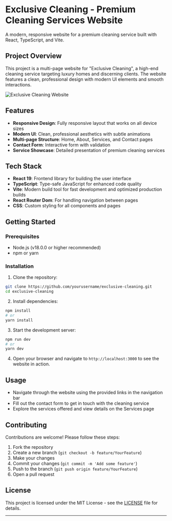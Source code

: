 # Exclusive Cleaning - Premium Cleaning Services Website

A modern, responsive website for a premium cleaning service built with React, TypeScript, and Vite.

## Project Overview

This project is a multi-page website for "Exclusive Cleaning", a high-end cleaning service targeting luxury homes and discerning clients. The website features a clean, professional design with modern UI elements and smooth interactions.

![Exclusive Cleaning Website](https://images.unsplash.com/photo-1527515637462-cff94eecc1ac?ixlib=rb-4.0.3&auto=format&fit=crop&w=800&q=80)

## Features

- **Responsive Design**: Fully responsive layout that works on all device sizes
- **Modern UI**: Clean, professional aesthetics with subtle animations
- **Multi-page Structure**: Home, About, Services, and Contact pages
- **Contact Form**: Interactive form with validation
- **Service Showcase**: Detailed presentation of premium cleaning services

## Tech Stack

- **React 19**: Frontend library for building the user interface
- **TypeScript**: Type-safe JavaScript for enhanced code quality
- **Vite**: Modern build tool for fast development and optimized production builds
- **React Router Dom**: For handling navigation between pages
- **CSS**: Custom styling for all components and pages

## Getting Started

### Prerequisites

- Node.js (v18.0.0 or higher recommended)
- npm or yarn

### Installation

1. Clone the repository:
```bash
git clone https://github.com/yourusername/exclusive-cleaning.git
cd exclusive-cleaning
```

2. Install dependencies:
```bash
npm install
# or
yarn install
```

3. Start the development server:
```bash
npm run dev
# or
yarn dev
```

4. Open your browser and navigate to `http://localhost:3000` to see the website in action.

## Usage

- Navigate through the website using the provided links in the navigation bar
- Fill out the contact form to get in touch with the cleaning service
- Explore the services offered and view details on the Services page

## Contributing

Contributions are welcome! Please follow these steps:

1. Fork the repository
2. Create a new branch (`git checkout -b feature/YourFeature`)
3. Make your changes
4. Commit your changes (`git commit -m 'Add some feature'`)
5. Push to the branch (`git push origin feature/YourFeature`)
6. Open a pull request

## License

This project is licensed under the MIT License - see the [LICENSE](LICENSE) file for details.

---

